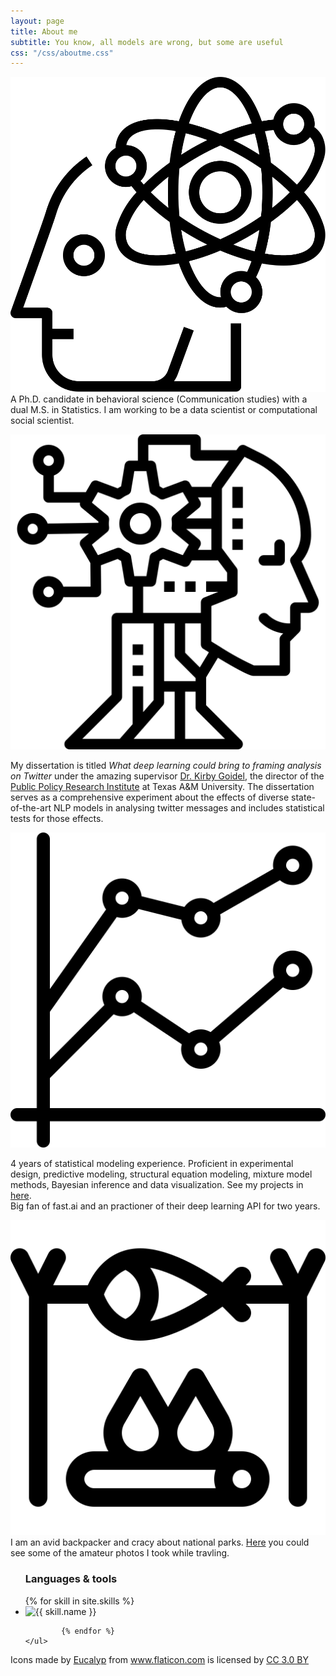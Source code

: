 ```yaml
---
layout: page
title: About me
subtitle: You know, all models are wrong, but some are useful
css: "/css/aboutme.css"
---
```

<head>
  <link rel="stylesheet" href="/_scss/scss_icon.scss">
</head>


<div id="aboutme-section">

<p class="about-text">
<img class = "external-icon" src="/img/brain.svg" alt="image">
<!--<span href="/img/function.png" class="about-icon"> </span>-->
A Ph.D. candidate in behavioral science (Communication studies) with a dual M.S. in Statistics. I am working to be a data scientist or computational social scientist. 
</p>

<p class="about-text">
<img class = "external-icon" src="/img/ai.svg" alt="image">

My dissertation is titled <i>What deep learning could bring to framing analysis on Twitter</i> under the amazing supervisor <a href = "https://comm.tamu.edu/kirby-goidel/" target="_blank">Dr. Kirby Goidel</a>, the director of the <a href = "https://ppri.tamu.edu/" target="_blank">Public Policy Research Institute</a> at Texas A&M University. The dissertation serves as a comprehensive experiment about the effects of diverse state-of-the-art NLP models in analysing twitter messages and includes statistical tests for those effects.
</p>

<p class="about-text">
<img class = "external-icon" src="/img/stats.svg" alt="image">

4 years of statistical modeling experience. Proficient in experimental design, predictive modeling, structural equation modeling, mixture model methods, Bayesian inference and data visualization. See my projects in <a href = "">here</a>.  
Big fan of fast.ai and an practioner of their deep learning API for two years. 
</p>


<p class="about-text">
<img class = "external-icon" src="/img/bonfire.svg" alt="image">
I am an avid backpacker and cracy about national parks. <a href = "">Here</a> you could see some of the amateur photos I took while travling.
</p>

<div>
    <ul class="skills-list flex-block--grid">
            <h3 class="flex-block--full">Languages & tools</h3>
            {% for skill in site.skills %}
                <li class="skills-list-icon flex-block--grid__item">   
                <img src="/img/icons/{{skill.image}}" alt="{{ skill.name }}" class="icon icon--skills">
                </li>
            

            {% endfor %}
    </ul>

</div>


</div>






<div><div>Icons made by <a href="https://www.flaticon.com/authors/eucalyp" title="Eucalyp">Eucalyp</a> from <a href="https://www.flaticon.com/" 			    title="Flaticon">www.flaticon.com</a> is licensed by <a href="http://creativecommons.org/licenses/by/3.0/" 			    title="Creative Commons BY 3.0" target="_blank">CC 3.0 BY</a></div>
</div>


